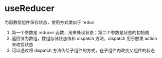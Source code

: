 # useReducer

为函数型组件保存状态，使用方式类似于 redux

1. 第一个参数是 reducer 函数，用来处理状态；第二个参数是状态的初始值
2. 返回值为数组，数组存储状态值和 dispatch 方法，dispatch 用于触发 action 来改变状态
3. 可以通过将 dispatch 方法传给子组件的方式，在子组件内改变父组件的状态